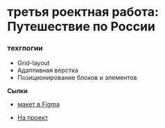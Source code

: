 # третья роектная работа: Путешествие по России

### техглогии
* Grid-layout
* Адаптивная верстка
* Позиционирование блоков и элементов

**Сылки**

* [макет в Figma](https://www.figma.com/file/5S2WSbEFL6awjVWJ0NWL8Q/Sprint-3_-Russia-_-desktop-mobile?node-id=28503%3A0)


* [На проект](https://pavelin.github.io/russian-travel/index.html)
